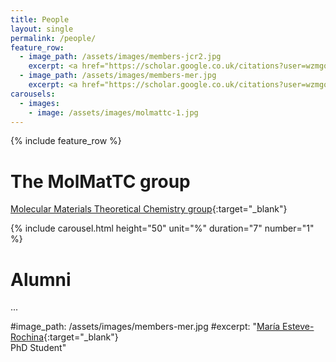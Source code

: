 ```yaml
---
title: People
layout: single
permalink: /people/
feature_row:
  - image_path: /assets/images/members-jcr2.jpg
    excerpt: <a href="https://scholar.google.co.uk/citations?user=wzmgqIoAAAAJ&hl=en&oi=ao" target="_blank">Joaquín Calbo</a><br>Principal Investigator
  - image_path: /assets/images/members-mer.jpg
    excerpt: <a href="https://scholar.google.co.uk/citations?user=wzmgqIoAAAAJ&hl=en&oi=ao" target="_blank">María Esteve-Rochina</a><br>PhD Student
carousels:
  - images: 
    - image: /assets/images/molmattc-1.jpg
---
```


{% include feature_row %}

# The MolMatTC group
 
[Molecular Materials Theoretical Chemistry group](http://www.molmattc.com/){:target="\_blank"} 

{% include carousel.html height="50" unit="%" duration="7" number="1" %}

# Alumni
...


#image_path: /assets/images/members-mer.jpg
#excerpt: "[María Esteve-Rochina](https://scholar.google.es/citations?user=Wens4YQAAAAJ&hl=es&oi=ao){:target="\_blank"} <br>PhD Student"

